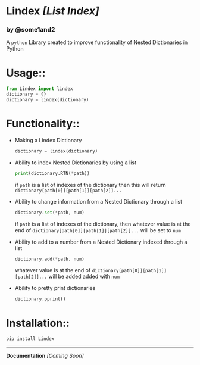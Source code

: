 # Lindex *[List Index]*
### by @some1and2
A `python` Library created to improve functionality of Nested Dictionaries in Python

# Usage::
```python
from Lindex import lindex
dictionary = {}
dictionary = lindex(dictionary)
```

# Functionality::

- Making a Lindex Dictionary
	```python
	dictionary = lindex(dictionary)
	```

- Ability to index Nested Dictionaries by using a list
	```python
	print(dictionary.RTN(*path))
	```

	if `path` is a list of indexes of the dictionary then this will return `dictionary[path[0]][path[1]][path[2]]...`


- Ability to change information from a Nested Dictionary through a list
	```python
	dictionary.set(*path, num)
	```
	if `path` is a list of indexes of the dictionary, then whatever value is at the end of `dictionary[path[0]][path[1]][path[2]]...` will be set to `num`

- Ability to add to a number from a Nested Dictionary indexed through a list
	```python
	dictionary.add(*path, num)
	```
	whatever value is at the end of `dictionary[path[0]][path[1]][path[2]]...` will be added added with `num`

- Ability to pretty print dictionaries
	```python
	dictionary.pprint()
	```

# Installation::
```python
pip install Lindex
```
---
**Documentation** *[Coming Soon]*